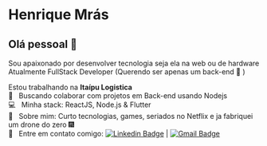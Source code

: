 # Henrique Mrás

## Olá pessoal 👋
Sou apaixonado por desenvolver tecnologia seja ela na web ou de hardware
Atualmente FullStack Developer (Querendo ser apenas um back-end :satellite: )

 Estou trabalhando na **Itaípu Logistica**
 <br/> :loudspeaker: &nbsp; Buscando colaborar com projetos em Back-end usando Nodejs
 <br/> :computer: &nbsp; Minha stack: ReactJS, Node.js & Flutter
 <br/> 💬  &nbsp; Sobre mim: Curto tecnologias, games, seriados no Netflix e ja fabriquei um drone do zero :fireworks:
<br/> :email: &nbsp; Entre em contato comigo: [![Linkedin Badge](https://img.shields.io/badge/-HenriqueMrás-blue?style=flat-square&logo=Linkedin&logoColor=white&link=https://www.linkedin.com/in/henriquemras/)](https://www.linkedin.com/in/henriquemras/) 
| 
[![Gmail Badge](https://img.shields.io/badge/-henriqueemras@gmail.com-c14438?style=flat-square&logo=Gmail&logoColor=white&link=mailto:henriqueemras@gmail.com)](mailto:henriqueemras@gmail.com)

